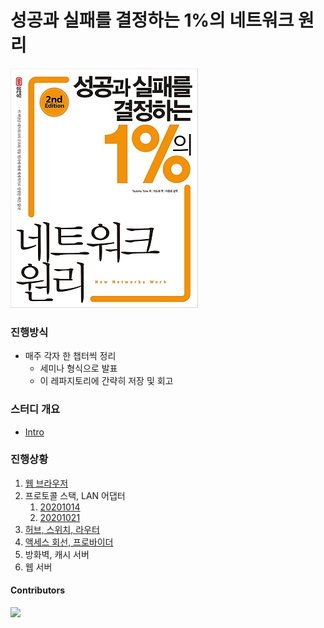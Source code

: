 # 성공과 실패를 결정하는 1%의 네트워크 원리

![book-cover](./assets/book-cover.jpg)


### 진행방식

- 매주 각자 한 챕터씩 정리
  - 세미나 형식으로 발표
  - 이 레파지토리에 간략히 저장 및 회고

### 스터디 개요

- [Intro](./20201007/Intro.md)

### 진행상황

1. [웹 브라우저](./20201007/Chapter1.md)
2. 프로토콜 스택, LAN 어댑터
    1. [20201014](./20201014/Chapter2-1.md)
    2. [20201021](./20201021/Chapter2-2.md)
3. [허브, 스위치, 라우터](./20201104/Chapter3.md)
4. [액세스 회선, 프로바이더](./20201104/Chapter4.md)
5. 방화벽, 캐시 서버
6. 웹 서버

#### Contributors

<a href="https://github.com/Road-of-CODEr/one-percent-network/graphs/contributors">
  <img src="https://contributors-img.web.app/image?repo=Road-of-CODEr/one-percent-network" />
</a>
